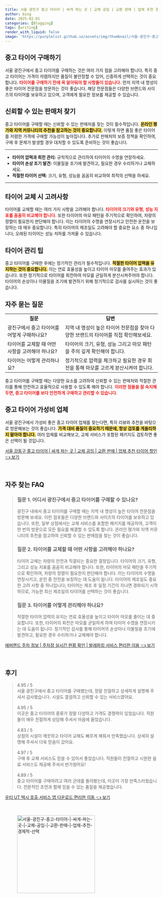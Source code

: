 ```yaml
---
title: 서울 광진구 중고 타이어 | 싸게 파는 곳 | 교체 공임 | 교환 판매 | 업체 추천 경제적 선택
author: bing
date: 2025-02-01
categories: [Blogging]
tags: [writing]
render_with_liquid: false
image: 'https://purplelist.github.io/assets/img/thumbnail/서울-광진구-중고-타이어-|-싸게-파는-곳-|-교체-공임-|-교환-판매-|-업체-추천-경제적-선택.webp'
---
```



<h2 id='중고 타이어 구매하기'>중고 타이어 구매하기</h2>

<p>서울 광진구에서 중고 타이어를 구매하는 것은 여러 가지 점을 고려해야 합니다. 특히 중고 타이어는 가격이 저렴하지만 품질이 불안정할 수 있어, 신중하게 선택하는 것이 중요합니다. <b><span style="color: #ee2323;">타이어를 구매하기 전에 꼭 알아둬야 할 사항들이 있습니다.</span></b> 먼저 지역 내 명성이 좋은 타이어 전문점을 방문하는 것이 좋습니다. 해당 전문점들은 다양한 브랜드와 사이즈의 타이어를 보유하고 있으며, 고객에게 필요한 정보를 제공할 수 있습니다.</p>

<h2 id='신뢰할 수 있는 판매처 찾기'>신뢰할 수 있는 판매처 찾기</h2>

<p>중고 타이어를 구매할 때는 신뢰할 수 있는 판매처를 찾는 것이 필수적입니다. <b><span style="background-color: #ffe066;">온라인 평가와 지역 커뮤니티의 추천을 참고하는 것이 중요합니다.</span></b> 이렇게 하면 품질 좋은 타이어를 저렴한 가격에 구매할 가능성이 높아집니다. 추가로 판매처의 보증 정책을 확인하여, 구매 후 문제가 발생할 경우 대처할 수 있도록 준비하는 것이 좋습니다.</p>

<hr />

<ul>
    <li><b>타이어 압력과 회전 관리:</b> 규칙적으로 관리하여 타이어의 수명을 연장하세요.</li>
    <li><b>타이어 손상 조기 발견:</b> 이물질을 조기에 발견하고, 필요한 경우 수리하거나 교체하세요.</li>
    <li><b>적절한 타이어 선택:</b> 크기, 유형, 성능을 꼼꼼히 비교하여 최적의 선택을 하세요.</li>
</ul>

<hr />

<h2 id='타이어 교체 시 고려사항'>타이어 교체 시 고려사항</h2>

<p>타이어를 교체할 때는 여러 가지 사항을 고려해야 합니다. <b><span style="color: #ee2323;">타이어의 크기와 유형, 성능 지표를 꼼꼼히 비교해야 합니다.</span></b> 또한 타이어의 마모 패턴을 주기적으로 확인하여, 차량의 정렬이 필요한지 판단해야 합니다. 이는 타이어의 수명을 연장시키고 안전한 운전을 보장하는 데 매우 중요합니다. 특히 타이어의 제조일도 고려해야 할 중요한 요소 중 하나입니다; 오래된 타이어는 성능 저하를 가져올 수 있습니다.</p>

<h2 id='타이어 관리 팁'>타이어 관리 팁</h2>

<p>중고 타이어를 구매한 후에는 정기적인 관리가 필수적입니다. <b><span style="background-color: #ffe066;">적절한 타이어 압력을 유지하는 것이 중요합니다.</span></b> 이는 연료 효율성을 높이고 타이어 마모를 줄여주는 효과가 있습니다. 또한 정기적으로 타이어를 회전하여 마모를 균일하게 분산시켜주어야 합니다. 타이어의 손상이나 이물질을 조기에 발견하기 위해 정기적으로 검사를 실시하는 것이 좋습니다.</p>

<h2 id='자주 묻는 질문'>자주 묻는 질문</h2>

<table>
    <tr>
        <td style="text-align: center; height: 17px;"><b>질문</b></td>
        <td style="text-align: center; height: 17px;"><b>답변</b></td>
    </tr>
    <tr>
        <td>광진구에서 중고 타이어를 어떻게 구매하나요?</td>
        <td>지역 내 명성이 높은 타이어 전문점을 찾아 다양한 브랜드의 타이어를 직접 확인해보세요.</td>
    </tr>
    <tr>
        <td>타이어를 교체할 때 어떤 사항을 고려해야 하나요?</td>
        <td>타이어의 크기, 유형, 성능 그리고 마모 패턴을 주의 깊게 확인해야 합니다.</td>
    </tr>
    <tr>
        <td>타이어는 어떻게 관리하나요?</td>
        <td>정기적으로 압력을 체크하고 필요한 경우 회전을 통해 마모를 고르게 분산시켜야 합니다.</td>
    </tr>
</table>

<p>중고 타이어를 구매할 때는 다양한 요소를 고려하여 신뢰할 수 있는 판매처와 적절한 관리를 통해 안전하고 효율적으로 사용할 수 있도록 해야 합니다. <b><span style="color: #ee2323;">이러한 점들을 잘 숙지해 두면, 중고 타이어를 보다 안전하게 구매하고 관리할 수 있습니다.</span></b></p>

<h2 id='중고 타이어 가성비 업체'>중고 타이어 가성비 업체</h2>

<p>서울 광진구에서 가성비 좋은 중고 타이어 업체를 찾는다면, 특히 리뷰와 추천을 바탕으로 방문해보는 것이 좋습니다. <b><span style="background-color: #ffe066;">가격 대비 품질이 중요하기 때문에, 항상 검토를 게을리하지 말아야 합니다.</span></b> 여러 업체를 비교해보고, 교체 서비스가 포함된 패키지도 검토하면 좋은 선택이 될 것입니다.</p>


<p><a class="click-button" title="서울 강동구 중고 타이어 | 싸게 파는 곳 | 교체 공임 | 교환 판매 | 업체 추천 타이어 할인" href="https://purplelist.github.io/posts/%EC%84%9C%EC%9A%B8-%EA%B0%95%EB%8F%99%EA%B5%AC-%EC%A4%91%EA%B3%A0-%ED%83%80%EC%9D%B4%EC%96%B4-%EC%8B%B8%EA%B2%8C-%ED%8C%8C%EB%8A%94-%EA%B3%B3-%EA%B5%90%EC%B2%B4-%EA%B3%B5%EC%9E%84-%EA%B5%90%ED%99%98-%ED%8C%90%EB%A7%A4-%EC%97%85%EC%B2%B4-%EC%B6%94%EC%B2%9C-%ED%83%80%EC%9D%B4%EC%96%B4-%ED%95%A0%EC%9D%B8/" rel="dofollow">서울 강동구 중고 타이어 | 싸게 파는 곳 | 교체 공임 | 교환 판매 | 업체 추천 타이어 할인 👈 보기</a></p><br>
<h2 id='자주_찾는_FAQ'>자주 찾는 FAQ</h2>
<div itemscope="" itemtype="https://schema.org/FAQPage"> 
<blockquote> 
<div itemscope="" itemprop="mainEntity" itemtype="https://schema.org/Question"> 
<h3 itemprop="name">질문 1. 어디서 광진구에서 중고 타이어를 구매할 수 있나요?</h3> 
<div itemscope="" itemprop="acceptedAnswer" itemtype="https://schema.org/Answer"> 
<span itemprop="text"> 
<p>광진구 내에서 중고 타이어를 구매할 때는 지역 내 명성이 높은 타이어 전문점을 방문해 보세요. 이런 점포들은 다양한 브랜드와 사이즈의 타이어를 보유하고 있습니다. 또한, 일부 상점에서는 교체 서비스를 포함한 패키지를 제공하여, 고객이 한 번의 방문으로 모든 필요를 해결할 수 있도록 합니다. 온라인 평가와 지역 커뮤니티의 추천을 참고하여 신뢰할 수 있는 판매점을 찾는 것이 좋습니다.</p> 
</span> 
</div> 
</div> 

<div itemscope="" itemprop="mainEntity" itemtype="https://schema.org/Question"> 
<h3 itemprop="name">질문 2. 타이어를 교체할 때 어떤 사항을 고려해야 하나요?</h3> 
<div itemscope="" itemprop="acceptedAnswer" itemtype="https://schema.org/Answer"> 
<span itemprop="text"> 
<p>타이어 교체는 차량의 안전과 직결되는 중요한 결정입니다. 타이어의 크기, 유형, 그리고 성능 지표를 꼼꼼히 비교해야 합니다. 또한, 타이어의 마모 패턴을 주기적으로 확인하여, 차량의 정렬이 필요한지 판단해야 합니다. 이는 타이어의 수명을 연장시키고, 운전 중 안전을 보장하는 데 도움이 됩니다. 타이어의 제조일도 중요한 고려 사항 중 하나입니다; 타이어는 제조 후 일정 기간이 지나면 경화되기 시작하므로, 가능한 최신 제조일의 타이어를 선택하는 것이 좋습니다.</p> 
</span> 
</div> 
</div> 

<div itemscope="" itemprop="mainEntity" itemtype="https://schema.org/Question"> 
<h3 itemprop="name">질문 3. 타이어를 어떻게 관리해야 하나요?</h3> 
<div itemscope="" itemprop="acceptedAnswer" itemtype="https://schema.org/Answer"> 
<span itemprop="text"> 
<p>적절한 타이어 압력의 유지는 연료 효율성을 높이고 타이어 마모를 줄이는 데 중요합니다. 또한, 타이어의 회전은 마모를 균일하게 하여 타이어 수명을 연장시키는 데 도움이 됩니다. 정기적인 검사를 통해 타이어의 손상이나 이물질을 조기에 발견하고, 필요한 경우 수리하거나 교체해야 합니다.</p> 
</span> 
</div> 
</div> 
</blockquote> 
</div>
<p><a class="click-button" title="에버랜드 주차 정보 | 주차장 실시간 현황 확인 | 발레파킹 서비스 편리한 이용" href="https://purplelist.github.io/posts/%EC%97%90%EB%B2%84%EB%9E%9C%EB%93%9C-%EC%A3%BC%EC%B0%A8-%EC%A0%95%EB%B3%B4-%EC%A3%BC%EC%B0%A8%EC%9E%A5-%EC%8B%A4%EC%8B%9C%EA%B0%84-%ED%98%84%ED%99%A9-%ED%99%95%EC%9D%B8-%EB%B0%9C%EB%A0%88%ED%8C%8C%ED%82%B9-%EC%84%9C%EB%B9%84%EC%8A%A4-%ED%8E%B8%EB%A6%AC%ED%95%9C-%EC%9D%B4%EC%9A%A9/" rel="dofollow">에버랜드 주차 정보 | 주차장 실시간 현황 확인 | 발레파킹 서비스 편리한 이용 👈 보기</a></p><br>
<h2 id='후기'>후기</h2>
<div itemscope itemtype="https://schema.org/Product">
  <blockquote>
  <div itemprop="review" itemscope itemtype="https://schema.org/Review">
      <div itemprop="reviewRating" itemscope itemtype="https://schema.org/Rating"> <span itemprop="ratingValue">4.95</span> / <span itemprop="bestRating">5</span> </div>
      <span itemprop="reviewBody">서울 광진구에서 중고 타이어를 구매했는데, 정말 친절하고 상세하게 설명해 주셔서 감사했습니다. 시설도 깔끔하고 신뢰할 수 있는 서비스였어요.</span>
  </div>
  <br>
  <div itemprop="review" itemscope itemtype="https://schema.org/Review">
      <div itemprop="reviewRating" itemscope itemtype="https://schema.org/Rating"> <span itemprop="ratingValue">4.95</span> / <span itemprop="bestRating">5</span> </div>
      <span itemprop="reviewBody">이곳은 중고 타이어의 종류가 정말 다양하고 가격도 경쟁력이 있었습니다. 직원들이 매우 친절하게 상담해 주셔서 마음에 들었습니다.</span>
  </div>
  <br>
  <div itemprop="review" itemscope itemtype="https://schema.org/Review">
      <div itemprop="reviewRating" itemscope itemtype="https://schema.org/Rating"> <span itemprop="ratingValue">4.83</span> / <span itemprop="bestRating">5</span> </div>
      <span itemprop="reviewBody">상점의 시설이 깨끗하고 타이어 교체도 빠르게 해줘서 만족했습니다. 상세히 설명해 주셔서 더욱 믿음이 갔어요.</span>
  </div>
  <br>
  <div itemprop="review" itemscope itemtype="https://schema.org/Review">
      <div itemprop="reviewRating" itemscope itemtype="https://schema.org/Rating"> <span itemprop="ratingValue">4.97</span> / <span itemprop="bestRating">5</span> </div>
      <span itemprop="reviewBody">구매 후 교체 서비스도 믿을 수 있어서 좋았습니다. 직원들이 친절하고 시원한 음료 서비스도 제공해 주셔서 반가웠어요!</span>
  </div>
  <br>
  <div itemprop="review" itemscope itemtype="https://schema.org/Review">
      <div itemprop="reviewRating" itemscope itemtype="https://schema.org/Rating"> <span itemprop="ratingValue">4.89</span> / <span itemprop="bestRating">5</span> </div>
      <span itemprop="reviewBody">중고 타이어를 구매하려고 여러 군데를 돌아봤는데, 이곳이 가장 만족스러웠습니다. 전문적인 조언과 함께 믿을 수 있는 품질을 제공했습니다.</span>
  </div>
  </blockquote>
</div>
<p><a class="click-button" title="우티 UT 택시 호출 서비스 앱 다운로드 편리한 이동" href="https://purplelist.github.io/posts/%EC%9A%B0%ED%8B%B0-UT-%ED%83%9D%EC%8B%9C-%ED%98%B8%EC%B6%9C-%EC%84%9C%EB%B9%84%EC%8A%A4-%EC%95%B1-%EB%8B%A4%EC%9A%B4%EB%A1%9C%EB%93%9C-%ED%8E%B8%EB%A6%AC%ED%95%9C-%EC%9D%B4%EB%8F%99/" rel="dofollow">우티 UT 택시 호출 서비스 앱 다운로드 편리한 이동 👈 보기</a></p><br>
<figure class="image"><img src="https://purplelist.github.io/assets/img/thumbnail/서울-광진구-중고-타이어-|-싸게-파는-곳-|-교체-공임-|-교환-판매-|-업체-추천-경제적-선택.webp" alt="서울-광진구-중고-타이어-|-싸게-파는-곳-|-교체-공임-|-교환-판매-|-업체-추천-경제적-선택" width="256" height="256"></figure>